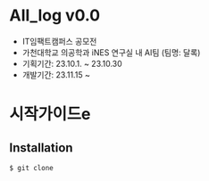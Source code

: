 # AIl_log v0.0

- IT임팩트캠퍼스 공모전
- 가천대학교 의공학과 iNES 연구실 내 AI팀 (팀명: 달록)
- 기획기간: 23.10.1. ~ 23.10.30
- 개발기간: 23.11.15 ~ 


# 시작가이드e
## Installation
```
$ git clone 

